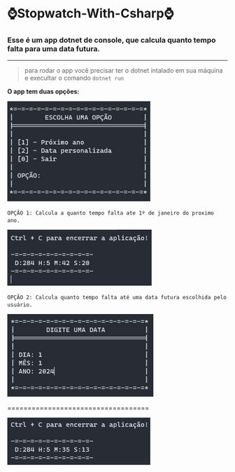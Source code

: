 # ⌚Stopwatch-With-Csharp⌚

### Esse é um app dotnet de console, que calcula quanto tempo falta para uma data futura.
---
> para rodar o app você precisar ter o dotnet intalado em sua máquina e execultar o comando ``dotnet run``


**O app tem duas opções:**

![App Home](assets/appHome.jpg)

``OPÇÃO 1: Calcula a quanto tempo falta ate 1º de janeiro do proximo ano.``

![Opção 1](assets/opcao1.jpg)

``OPÇÃO 2: Calcula quanto tempo falta até uma data futura escolhida pelo usuário.``

![Opção 2](assets/opcao2_1.jpg)

===================================

![Opção 2](assets/opcao2_2.jpg)
